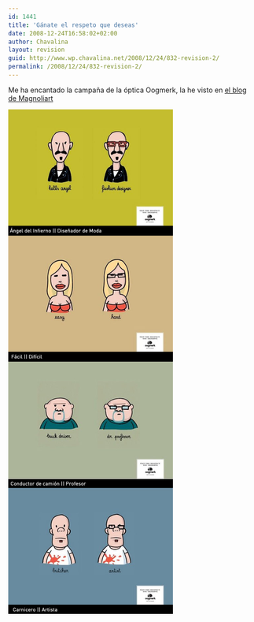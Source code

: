 ```yaml
---
id: 1441
title: 'Gánate el respeto que deseas'
date: 2008-12-24T16:58:02+02:00
author: Chavalina
layout: revision
guid: http://www.wp.chavalina.net/2008/12/24/832-revision-2/
permalink: /2008/12/24/832-revision-2/
---
```

Me ha encantado la campa&ntilde;a de la &oacute;ptica Oogmerk, la he visto en <a href="http://blog.magnoliart.com/2008/01/17/oogmerk-ganate-el-respeto-que-deseas/" target="_blank">el blog de Magnoliart</a> 

<p class="imgcentro">
  <img src="/imagenes/fotos/oogmerk.jpg" alt="Campa&ntilde;a gráfica de la &oacute;ptica Oogmerk" />
</p>